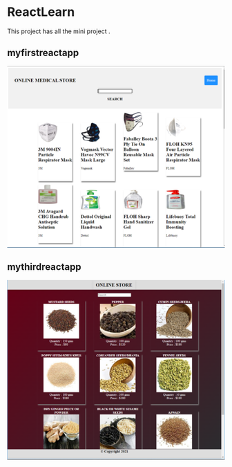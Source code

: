 # ReactLearn
This project has all the mini project .

## myfirstreactapp
![myfirstreactapp](Capture2.PNG)

## mythirdreactapp
![mythirdreactapp](Capture1.jpg)